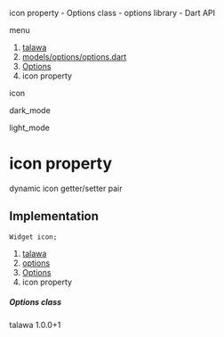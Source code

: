 




icon property - Options class - options library - Dart API







menu

1. [talawa](../../index.html)
2. [models/options/options.dart](../../file-___home_harshil_Desktop_open-source_palisadoes_talawa_lib_models_options_options/)
3. [Options](../../file-___home_harshil_Desktop_open-source_palisadoes_talawa_lib_models_options_options/Options-class.html)
4. icon property

icon


dark\_mode

light\_mode




# icon property


dynamic
icon
getter/setter pair

## Implementation

```
Widget icon;
```

 


1. [talawa](../../index.html)
2. [options](../../file-___home_harshil_Desktop_open-source_palisadoes_talawa_lib_models_options_options/)
3. [Options](../../file-___home_harshil_Desktop_open-source_palisadoes_talawa_lib_models_options_options/Options-class.html)
4. icon property

##### Options class





talawa
1.0.0+1






